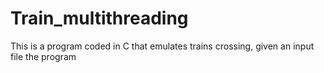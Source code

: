 # Train_multithreading
This is a program coded in C that emulates trains crossing, given an input file the program 
